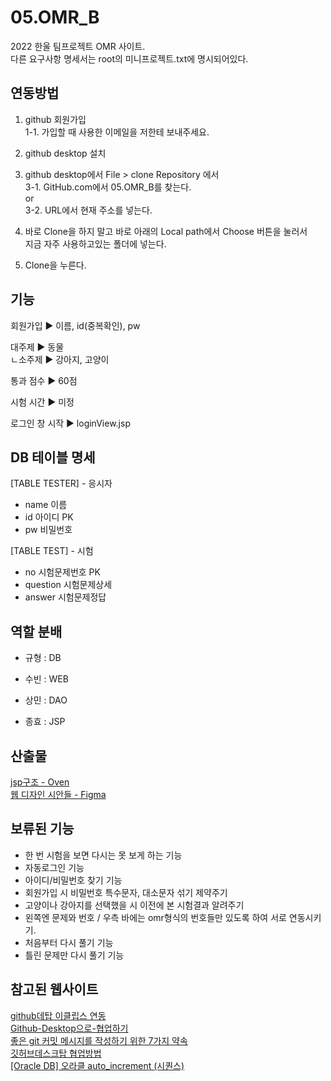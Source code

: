# 05.OMR_B
2022 한울 팀프로젝트 OMR 사이트.  
다른 요구사항 명세서는 root의 미니프로젝트.txt에 명시되어있다.

## 연동방법

1. github 회원가입  
    1-1. 가입할 때 사용한 이메일을 저한테 보내주세요.
2. github desktop 설치

3. github desktop에서 File > clone Repository 에서  
    3-1. GitHub.com에서 05.OMR_B를 찾는다.  
    or  
    3-2. URL에서 현재 주소를 넣는다.

4. 바로 Clone을 하지 말고 바로 아래의 Local path에서 Choose 버튼을 눌러서  
지금 자주 사용하고있는 폴더에 넣는다.

5. Clone을 누른다.

## 기능

회원가입 ▶ 이름, id(중복확인), pw

대주제 ▶ 동물  
ㄴ소주제 ▶ 강아지, 고양이

통과 점수 ▶ 60점

시험 시간 ▶ 미정

로그인 창 시작 ▶ loginView.jsp

## DB 테이블 명세
[TABLE TESTER] - 응시자
- name 이름
- id 아이디 PK
- pw 비밀번호

[TABLE TEST] - 시험
- no 시험문제번호 PK
- question 시험문제상세
- answer 시험문제정답

## 역할 분배
- 규형 : DB

- 수빈 : WEB

- 상민 : DAO

- 종효 : JSP

## 산출물
[jsp구조 - Oven](https://ovenapp.io/project/D9DqGekZvOWoO6yq1TsInbAJtxWsZgXv#N9TF9)  
[웹 디자인 시안들 - Figma](https://www.figma.com/file/cni9973g9Uk9KrWEzM4Kzt/Untitled?node-id=0%3A1)

## 보류된 기능
- 한 번 시험을 보면 다시는 못 보게 하는 기능
- 자동로그인 기능
- 아이디/비밀번호 찾기 기능
- 회원가입 시 비밀번호 특수문자, 대소문자 섞기 제약주기
- 고양이나 강아지를 선택했을 시 이전에 본 시험결과 알려주기
- 왼쪽엔 문제와 번호 / 우측 바에는 omr형식의 번호들만 있도록 하여 서로 연동시키기.
- 처음부터 다시 풀기 기능
- 틀린 문제만 다시 풀기 기능

## 참고된 웹사이트
[github데탑 이클립스 연동](https://itisenjoyable.tistory.com/72)  
[Github-Desktop으로-협업하기](https://velog.io/@c-on/Github-Desktop%EC%9C%BC%EB%A1%9C-%ED%98%91%EC%97%85%ED%95%98%EA%B8%B0)  
[좋은 git 커밋 메시지를 작성하기 위한 7가지 약속](https://meetup.toast.com/posts/106)  
[깃허브데스크탑 협업방법](https://c-on.tistory.com/18)  
[[Oracle DB] 오라클 auto_increment (시퀀스)](https://luji.tistory.com/71)

